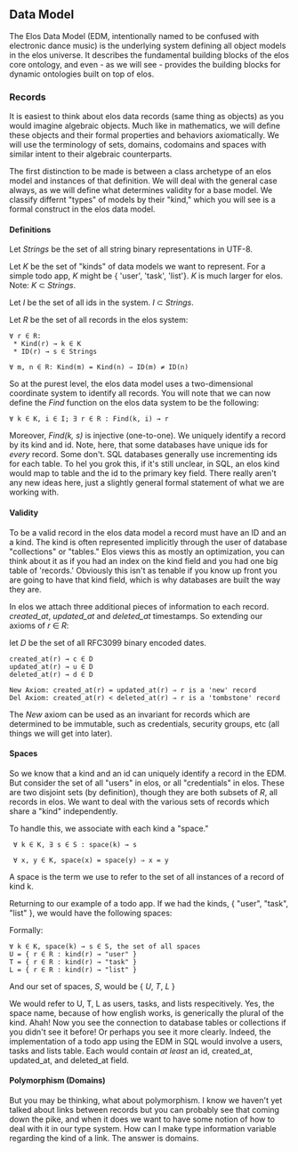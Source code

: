 Data Model
----------

The Elos Data Model (EDM, intentionally named to be confused with electronic dance music) is the underlying system defining all object models in the elos universe. It describes the fundamental building blocks of the elos core ontology, and even - as we will see - provides the building blocks for dynamic ontologies built on top of elos.

### Records

It is easiest to think about elos data records (same thing as objects) as you would imagine algebraic objects. Much like in mathematics, we will define these objects and their formal properties and behaviors axiomatically. We will use the terminology of sets, domains, codomains and spaces with similar intent to their algebraic counterparts.

The first distinction to be made is between a class archetype of an elos model and instances of that definition. We will deal with the general case always, as we will define what determines validity for a base model. We classify differnt "types" of models by their "kind," which you will see is a formal construct in the elos data model.

#### Definitions

Let *Strings* be the set of all string binary representations in UTF-8.

Let *K* be the set of "kinds" of data models we want to represent. For a simple todo app, *K* might be { 'user', 'task', 'list'}. *K* is much larger for elos. Note: *K* ⊂ *Strings*.

Let *I* be the set of all ids in the system. *I* ⊂ *Strings*.

Let *R* be the set of all records in the elos system:

    ∀ r ∈ R:
     * Kind(r) → k ∈ K
     * ID(r) → s ∈ Strings

    ∀ m, n ∈ R: Kind(m) = Kind(n) ⇒ ID(m) ≠ ID(n)

So at the purest level, the elos data model uses a two-dimensional coordinate system to identify all records. You will note that we can now define the *Find* function on the elos data system to be the following:

    ∀ k ∈ K, i ∈ I; ∃ r ∈ R : Find(k, i) → r

Moreover, *Find(k, s)* is injective (one-to-one). We uniquely identify a record by its kind and id. Note, here, that some databases have unique ids for _every_ record. Some don't. SQL databases generally use incrementing ids for each table. To hel you grok this, if it's still unclear, in SQL, an elos kind would map to   table and the id to the primary key field. There really aren't any new ideas here, just a slightly general formal statement of what we are working with.

#### Validity

To be a valid record in the elos data model a record must have an ID and an a kind. The kind is often represented implicitly through the user of database "collections" or "tables." Elos views this as mostly an optimization, you can think about it as if you had an index on the kind field and you had one big table of 'records.' Obviously this isn't as tenable if you know up front you are going to have that kind field, which is why databases are built the way they are.

In elos we attach three additional pieces of information to each record. *created_at*, *updated_at* and *deleted_at* timestamps. So extending our axioms of *r* ∈ *R*:

let *D* be the set of all RFC3099 binary encoded dates.

    created_at(r) → c ∈ D
    updated_at(r) → u ∈ D
    deleted_at(r) → d ∈ D

    New Axiom: created_at(r) = updated_at(r) ⇒ r is a 'new' record
    Del Axiom: created_at(r) < deleted_at(r) ⇒ r is a 'tombstone' record


The *New* axiom can be used as an invariant for records which are determined to be immutable, such as credentials, security groups, etc (all things we will get into later).

#### Spaces

So we know that a kind and an id can uniquely identify a record in the EDM. But consider the set of all "users" in elos, or all "credentials" in elos. These are two disjoint sets (by definition), though they are both subsets of *R*, all records in elos. We want to deal with the various sets of records which share a "kind" independently.

To handle this, we associate with each kind a "space."

     ∀ k ∈ K, ∃ s ∈ S : space(k) → s

     ∀ x, y ∈ K, space(x) = space(y) ⇒ x = y

A space is the term we use to refer to the set of all instances of a record of kind k.

Returning to our example of a todo app. If we had the kinds, { "user", "task", "list" }, we would have the following spaces:

Formally:

    ∀ k ∈ K, space(k) → s ∈ S, the set of all spaces
    U = { r ∈ R : kind(r) → "user" }
    T = { r ∈ R : kind(r) → "task" }
    L = { r ∈ R : kind(r) → "list" }

And our set of spaces, *S*, would be { *U*, *T*, *L* }

We would refer to U, T, L as users, tasks, and lists respecitively. Yes, the space name, because of how english works, is generically the plural of the kind. Ahah! Now you see the connection to database tables or collections if you didn't see it before! Or perhaps you see it more clearly. Indeed, the implementation of a todo app using the EDM in SQL would involve a users, tasks and lists table. Each would contain _at least_ an id, created_at, updated_at, and deleted_at field.

#### Polymorphism (Domains)

But you may be thinking, what about polymorphism. I know we haven't yet talked about links between records but you can probably see that coming down the pike, and when it does we want to have some notion of how to deal with it in our type system. How can I make type information variable regarding the kind of a link. The answer is domains.

